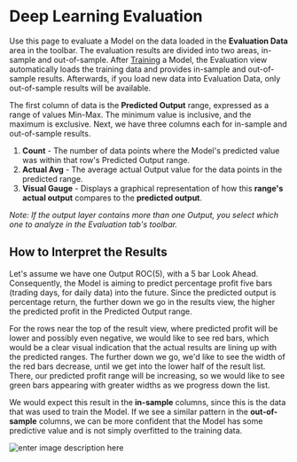 # Deep Learning Evaluation

Use this page to evaluate a Model on the data loaded in the **Evaluation Data** area in the toolbar. The evaluation results are divided into two areas, in-sample and out-of-sample. After [Training](DL.Training) a Model, the Evaluation view automatically loads the training data and provides in-sample and out-of-sample results. Afterwards, if you load new data into Evaluation Data, only out-of-sample results will be available.

The first column of data is the **Predicted Output** range, expressed as a range of values Min-Max. The minimum value is inclusive, and the maximum is exclusive. Next, we have three columns each for in-sample and out-of-sample results.

 1. **Count** - The number of data points where the Model's predicted value was within that row's Predicted Output range.
 2. **Actual Avg** - The average actual Output value for the data points in the predicted range.
 3. **Visual Gauge** - Displays a graphical representation of how this **range's actual output** compares to the **predicted output**.

*Note: If the output layer contains more than one Output, you select which one to analyze in the Evaluation tab's toolbar.*

## How to Interpret the Results

Let's assume we have one Output ROC(5), with a 5 bar Look Ahead. Consequently, the Model is aiming to predict percentage profit five bars (trading days, for daily data) into the future. Since the predicted output is percentage return, the further down we go in the results view, the higher the predicted profit in the Predicted Output range. 

For the rows near the top of the result view, where predicted profit will be lower and possibly even negative, we would like to see red bars, which would be a clear visual indication that the actual results are lining up with the predicted ranges. The further down we go, we'd like to see the width of the red bars decrease, until we get into the lower half of the result list. There, our predicted profit range will be increasing, so we would like to see green bars appearing with greater widths as we progress down the list.

We would expect this result in the **in-sample** columns, since this is the data that was used to train the Model. If we see a similar pattern in the **out-of-sample** columns, we can be more confident that the Model has some predictive value and is not simply overfitted to the training data.

![enter image description here](https://www.wealth-lab.com/images/extensions/DeepLearning/DLEval.png)

